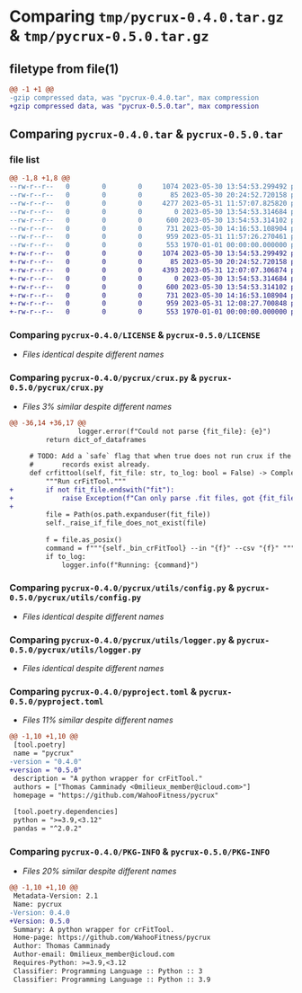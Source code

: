 # Comparing `tmp/pycrux-0.4.0.tar.gz` & `tmp/pycrux-0.5.0.tar.gz`

## filetype from file(1)

```diff
@@ -1 +1 @@
-gzip compressed data, was "pycrux-0.4.0.tar", max compression
+gzip compressed data, was "pycrux-0.5.0.tar", max compression
```

## Comparing `pycrux-0.4.0.tar` & `pycrux-0.5.0.tar`

### file list

```diff
@@ -1,8 +1,8 @@
--rw-r--r--   0        0        0     1074 2023-05-30 13:54:53.299492 pycrux-0.4.0/LICENSE
--rw-r--r--   0        0        0       85 2023-05-30 20:24:52.720158 pycrux-0.4.0/pycrux/__init__.py
--rw-r--r--   0        0        0     4277 2023-05-31 11:57:07.825820 pycrux-0.4.0/pycrux/crux.py
--rw-r--r--   0        0        0        0 2023-05-30 13:54:53.314684 pycrux-0.4.0/pycrux/utils/__init__.py
--rw-r--r--   0        0        0      600 2023-05-30 13:54:53.314102 pycrux-0.4.0/pycrux/utils/config.py
--rw-r--r--   0        0        0      731 2023-05-30 14:16:53.108904 pycrux-0.4.0/pycrux/utils/logger.py
--rw-r--r--   0        0        0      959 2023-05-31 11:57:26.270461 pycrux-0.4.0/pyproject.toml
--rw-r--r--   0        0        0      553 1970-01-01 00:00:00.000000 pycrux-0.4.0/PKG-INFO
+-rw-r--r--   0        0        0     1074 2023-05-30 13:54:53.299492 pycrux-0.5.0/LICENSE
+-rw-r--r--   0        0        0       85 2023-05-30 20:24:52.720158 pycrux-0.5.0/pycrux/__init__.py
+-rw-r--r--   0        0        0     4393 2023-05-31 12:07:07.306874 pycrux-0.5.0/pycrux/crux.py
+-rw-r--r--   0        0        0        0 2023-05-30 13:54:53.314684 pycrux-0.5.0/pycrux/utils/__init__.py
+-rw-r--r--   0        0        0      600 2023-05-30 13:54:53.314102 pycrux-0.5.0/pycrux/utils/config.py
+-rw-r--r--   0        0        0      731 2023-05-30 14:16:53.108904 pycrux-0.5.0/pycrux/utils/logger.py
+-rw-r--r--   0        0        0      959 2023-05-31 12:08:27.700848 pycrux-0.5.0/pyproject.toml
+-rw-r--r--   0        0        0      553 1970-01-01 00:00:00.000000 pycrux-0.5.0/PKG-INFO
```

### Comparing `pycrux-0.4.0/LICENSE` & `pycrux-0.5.0/LICENSE`

 * *Files identical despite different names*

### Comparing `pycrux-0.4.0/pycrux/crux.py` & `pycrux-0.5.0/pycrux/crux.py`

 * *Files 3% similar despite different names*

```diff
@@ -36,14 +36,17 @@
                 logger.error(f"Could not parse {fit_file}: {e}")
         return dict_of_dataframes
 
     # TODO: Add a `safe` flag that when true does not run crux if the corresponding
     #       records exist already.
     def crfittool(self, fit_file: str, to_log: bool = False) -> CompletedProcess[str]:
         """Run crFitTool."""
+        if not fit_file.endswith("fit"):
+            raise Exception(f"Can only parse .fit files, got {fit_file}")
+
         file = Path(os.path.expanduser(fit_file))
         self._raise_if_file_does_not_exist(file)
 
         f = file.as_posix()
         command = f"""{self._bin_crFitTool} --in "{f}" --csv "{f}" """
         if to_log:
             logger.info(f"Running: {command}")
```

### Comparing `pycrux-0.4.0/pycrux/utils/config.py` & `pycrux-0.5.0/pycrux/utils/config.py`

 * *Files identical despite different names*

### Comparing `pycrux-0.4.0/pycrux/utils/logger.py` & `pycrux-0.5.0/pycrux/utils/logger.py`

 * *Files identical despite different names*

### Comparing `pycrux-0.4.0/pyproject.toml` & `pycrux-0.5.0/pyproject.toml`

 * *Files 11% similar despite different names*

```diff
@@ -1,10 +1,10 @@
 [tool.poetry]
 name = "pycrux"
-version = "0.4.0"
+version = "0.5.0"
 description = "A python wrapper for crFitTool."
 authors = ["Thomas Camminady <0milieux_member@icloud.com>"]
 homepage = "https://github.com/WahooFitness/pycrux"
 
 [tool.poetry.dependencies]
 python = ">=3.9,<3.12"
 pandas = "^2.0.2"
```

### Comparing `pycrux-0.4.0/PKG-INFO` & `pycrux-0.5.0/PKG-INFO`

 * *Files 20% similar despite different names*

```diff
@@ -1,10 +1,10 @@
 Metadata-Version: 2.1
 Name: pycrux
-Version: 0.4.0
+Version: 0.5.0
 Summary: A python wrapper for crFitTool.
 Home-page: https://github.com/WahooFitness/pycrux
 Author: Thomas Camminady
 Author-email: 0milieux_member@icloud.com
 Requires-Python: >=3.9,<3.12
 Classifier: Programming Language :: Python :: 3
 Classifier: Programming Language :: Python :: 3.9
```

